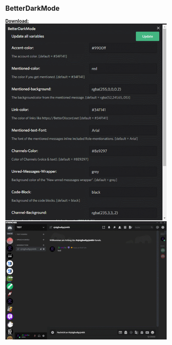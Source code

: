 ## BetterDarkMode 
[**Download:**](https://betterdiscord.net/ghdl?url=https://raw.githubusercontent.com/Strencher/BetterDiscordStuff/master/Themes/CustomTitleTag.theme.css)
![image](https://raw.githubusercontent.com/Strencher/Strencher/master/GIF.gif)
![image](https://raw.githubusercontent.com/Strencher/Strencher/master/GIF2.gif)
